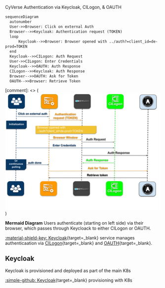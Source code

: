 CyVerse Authentication via Keycloak, CILogon, & OAUTH 

``` mermaid
sequenceDiagram
  autonumber
  User->>Browser: Click on external Auth
  Browser-->>Keycloak: Authentication request (TOKEN)
  loop
      Keycloak-->>Browser: Browser opened with ../auth?=client_id=de-prod=TOKEN
  end
  Keycloak-->>CILogon: Auth Request
  User->>CILogon: Enter Credentials
  Keycloak-->>OAUTH: Auth Response
  CILogon-->>Keycloak: Auth Response
  Browser-->>OAUTH: Ask for Token
  OAUTH-->>Browser: Retrieve Token
```

[comment]: <> (![keycloak](../assets/de/keycloak.svg))

**Mermaid Diagram** Users authenticate (starting on left side) via their browser, which passes through Keycloack to either CILogon or OAUTH.

[:material-shield-key: Keycloak](https://kc.cyverse.org){target=_blank} service manages authenticaation via [CILogon](https://cilogon.org/){target=_blank} and [OAUTH](https://oauth.net/){target=_blank}.

## Keycloak

Keycloak is provisioned and deployed as part of the main K8s 

[:simple-github: Keycloak](https://github.com/cyverse/ansible-kubernetes-keycloak){target=_blank} provisioning with K8s